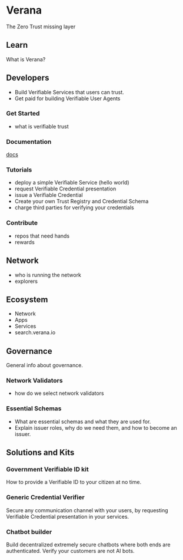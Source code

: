# Verana

The Zero Trust missing layer

## Learn

What is Verana?

## Developers

- Build Verifiable Services that users can trust.
- Get paid for building Verifiable User Agents

### Get Started

- what is verifiable trust

### Documentation

[docs](https://docs.verana.io)

### Tutorials

- deploy a simple Verifiable Service (hello world)
- request Verifiable Credential presentation
- issue a Verifiable Credential
- Create your own Trust Registry and Credential Schema
- charge third parties for verifying your credentials

### Contribute

- repos that need hands
- rewards

## Network

- who is running the network
- explorers

## Ecosystem

- Network
- Apps
- Services
- search.verana.io

## Governance

General info about governance.

### Network Validators

- how do we select network validators

### Essential Schemas

- What are essential schemas and what they are used for.
- Explain issuer roles, why do we need them, and how to become an issuer.

## Solutions and Kits

### Government Verifiable ID kit

How to provide a Verifiable ID to your citizen at no time.

### Generic Credential Verifier

Secure any communication channel with your users, by requesting Verifiable Credential presentation in your services.

### Chatbot builder

Build decentralized extremely secure chatbots where both ends are authenticated. Verify your customers are not AI bots.
